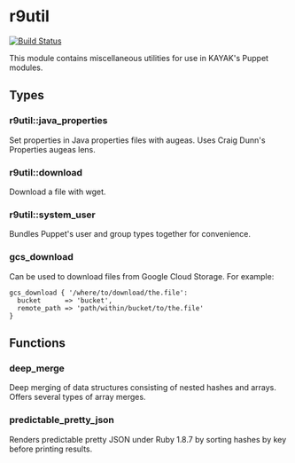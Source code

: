 r9util
======

[![Build Status](https://travis-ci.org/kayakco/puppet-r9util.png)](https://travis-ci.org/kayakco/puppet-r9util)

This module contains miscellaneous utilities for use in KAYAK's Puppet modules.

## Types

### r9util::java_properties

Set properties in Java properties files with augeas. Uses Craig Dunn's Properties augeas lens.

### r9util::download

Download a file with wget.

### r9util::system_user

Bundles Puppet's user and group types together for convenience.

### gcs_download

Can be used to download files from Google Cloud Storage. For example:

    gcs_download { '/where/to/download/the.file':
      bucket      => 'bucket',
      remote_path => 'path/within/bucket/to/the.file'
    }

## Functions

### deep_merge

Deep merging of data structures consisting of nested hashes and arrays. Offers several types of array merges.

### predictable_pretty_json

Renders predictable pretty JSON under Ruby 1.8.7 by sorting hashes by key before printing results.


